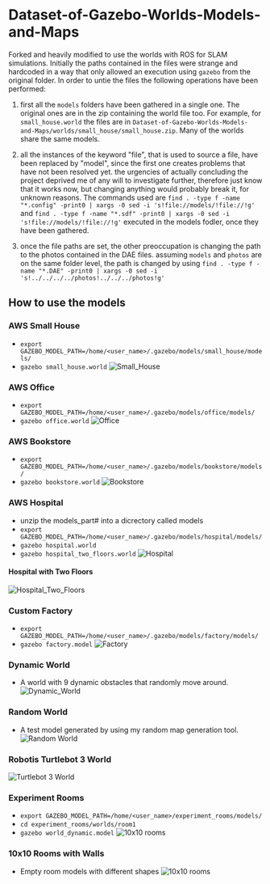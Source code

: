 # Dataset-of-Gazebo-Worlds-Models-and-Maps

Forked and heavily modified to use the worlds with ROS for SLAM simulations.
Initially the paths contained in the files were strange and hardcoded in a way that only allowed an execution using `gazebo` from the original folder.
In order to untie the files the following operations have been performed: 

1. first all the `models` folders have been gathered in a single one.
The original ones are in the zip containing the world file too.
For example, for `small_house.world` the files are in `Dataset-of-Gazebo-Worlds-Models-and-Maps/worlds/small_house/small_house.zip`. 
Many of the worlds share the same models.

2. all the instances of the keyword "file", that is used to source a file, have been replaced by "model", since the first one creates problems that have not been resolved yet. 
the urgencies of actually concluding the project deprived me of any will to investigate further, therefore just know that it works now, but changing anything would probably break it, for unknown reasons.
The commands used are `find . -type f -name "*.config" -print0 | xargs -0 sed -i 's!file://models/!file://!g'` and `find . -type f -name "*.sdf" -print0 | xargs -0 sed -i 's!file://models/!file://!g'` executed in the models fodler, once they have been gathered.

3. once the file paths are set, the other preoccupation is changing the path to the photos contained in the DAE files. 
assuming `models` and `photos` are on the same folder level, the path is changed by using `find . -type f -name "*.DAE" -print0 | xargs -0 sed -i 's!../../../../photos!../../../photos!g'`


## How to use the models




### AWS Small House
 - `export GAZEBO_MODEL_PATH=/home/<user_name>/.gazebo/models/small_house/models/`
 - `gazebo small_house.world`
 ![Small_House](https://github.com/mlherd/gazebo_worlds_models_for_testing_navigation/blob/master/worlds/small_house/small_house.jpg?raw=true)

### AWS Office
 - `export GAZEBO_MODEL_PATH=/home/<user_name>/.gazebo/models/office/models/`
 - `gazebo office.world`
 ![Office](https://github.com/mlherd/gazebo_worlds_models_for_testing_navigation/blob/master/worlds/office/office.jpg?raw=true)
 
### AWS Bookstore
 - `export GAZEBO_MODEL_PATH=/home/<user_name>/.gazebo/models/bookstore/models/`
 - `gazebo bookstore.world`
 ![Bookstore](https://github.com/mlherd/gazebo_worlds_models_for_testing_navigation/blob/master/worlds/bookstore/bookstore.jpg?raw=true)

### AWS Hospital
 - unzip the models_part# into a dicrectory called models
 - `export GAZEBO_MODEL_PATH=/home/<user_name>/.gazebo/models/hospital/models/`
 - `gazebo hospital.world`
 - `gazebo hospital_two_floors.world`
 ![Hospital](https://github.com/mlherd/gazebo_worlds_models_maps_for_testing_navigation/blob/master/worlds/hospital/hospital.png?raw=true)
 
 #### Hospital with Two Floors
 
 ![Hospital_Two_Floors](https://github.com/mlherd/gazebo_worlds_models_maps_for_testing_navigation/blob/master/worlds/hospital/two_floor.png?raw=true)

### Custom Factory
 - `export GAZEBO_MODEL_PATH=/home/<user_name>/.gazebo/models/factory/models/`
 - `gazebo factory.model`
 ![Factory](https://github.com/mlherd/gazebo_worlds_models_maps_for_testing_navigation/blob/master/worlds/factory/factory.jpg?raw=true)

### Dynamic World
 - A world with 9 dynamic obstacles that randomly move around.
 ![Dynamic_World](https://github.com/mlherd/gazebo_worlds_models_for_testing_navigation/blob/master/worlds/dynamic_world/dynamic_room.jpg?raw=true)
 
### Random World
  - A test model generated by using my random map generation tool.
![Random World](https://github.com/mlherd/gazebo_worlds_models_for_testing_navigation/blob/master/worlds/random_world/random_world.jpg?raw=true)
 
### Robotis Turtlebot 3 World
![Turtlebot 3 World](https://github.com/mlherd/gazebo_worlds_models_for_testing_navigation/blob/master/worlds/turtlebot3_world/tb_world.jpg?raw=true)

### Experiment Rooms
  - `export GAZEBO_MODEL_PATH=/home/<user_name>/experiment_rooms/models/`
  - `cd experiment_rooms/worlds/room1`
  - `gazebo world_dynamic.model`
![10x10 rooms](https://github.com/mlherd/gazebo_worlds_models_maps_for_testing_navigation/blob/master/worlds/experiment_rooms/experiment_rooms.png?raw=true)

### 10x10 Rooms with Walls
  - Empty room models with different shapes
![10x10 rooms](https://raw.githubusercontent.com/mlherd/gazebo_worlds_models_maps_for_testing_navigation/master/worlds/room_with_walls_1/simple_rooms.png)

